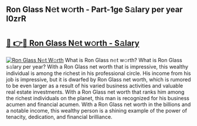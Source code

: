 ## Ron Glass N𝚎t w𝚘rth - Part-1ge S𝚊lary per year l0zrR

# <h2><a href="http://gc4579.nevu.top/?p=Ron+Glass">🔗 👉🔴 Ron Glass N𝚎t w𝚘rth - S𝚊lary</a></h2>

[![Ron Glass N𝚎t W𝚘rth](https://i.imgur.com/Oavwk0R.jpeg)](http://gc4579.nevu.top/?p=Ron+Glass)
What is Ron Glass n𝚎t w𝚘rth? What is Ron Glass s𝚊lary per year?
With a Ron Glass net worth that is impressive, this wealthy individual is among the richest in his professional circle. His income from his job is impressive, but it is dwarfed by Ron Glass net worth, which is rumored to be even larger as a result of his varied business activities and valuable real estate investments. With a Ron Glass net worth that ranks him among the richest individuals on the planet, this man is recognized for his business acumen and financial acumen. With a Ron Glass net worth in the billions and a notable income, this wealthy person is a shining example of the power of tenacity, dedication, and financial brilliance.
